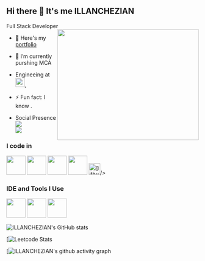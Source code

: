 
## Hi there 👋 It's me ILLANCHEZIAN

Full Stack Developer
<img align="right" width="370" height="290" src="https://i.pinimg.com/originals/47/f0/34/47f0342cec72b800463bf003eac1257e.gif">
- 🔭 Here's my [portfolio]()                                                 
- 🌱 I’m currently purshing MCA
- Engineeing at [<img src="https://www.highbrowtechnology.com/_next/image?url=https%3A%2F%2Fhighbrow-resources.s3.amazonaws.com%2FHighbrow%2BWebsite%2BContent%2FHighbrow_Light.png&w=256&q=75" height="24">](https://www.highbrowtechnology.com/),

- ⚡ Fun fact: I know .
- Social Presence
<br /> [<img src="https://img.shields.io/badge/LinkedIn-0077B5?style=for-the-badge&logo=linkedin&logoColor=white" />](https://www.linkedin.com/in/illanchezian-s-1b9976322?utm_source=share&utm_campaign=share_via&utm_content=profile&utm_medium=android_app)
<br/> [<img src="https://img.shields.io/badge/instagram-d62976?style=for-the-badge&logo=instagram&logoColor=white" />](https://www.instagram.com/illanchezliyan_555?igsh=MTFlcWRwZ2lvd3JhaA==)

### I code in
<img height="50" width="50" src="https://img.icons8.com/color/48/000000/python.png" /> 
<img height="50" width="50" src="https://img.icons8.com/color/48/000000/html-5.png" /> 
<img height="50" width="50" src="https://img.icons8.com/color/48/000000/css3.png" /> 
<img height="50" width="50" src="https://img.icons8.com/color/48/000000/javascript.png"/>
<img width="30" height="30" src="https://img.icons8.com/ios-glyphs/30/github.png" alt="github"/>/>

### IDE and Tools I Use
<img height="50" width="50" src="https://img.icons8.com/color/48/000000/visual-studio-code-2019.png"/> <img height="50" width="50" src="https://img.icons8.com/color/50/000000/git.png"/> 
 <img height="50" src="https://img.icons8.com/color/480/null/notion--v1.png" /> 


![ILLANCHEZIAN's GitHub stats]()

[![Leetcode Stats]()

[![ILLANCHEZIAN's github activity graph]()
